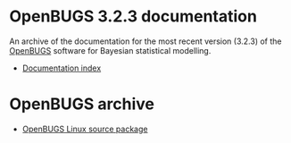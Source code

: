 # OpenBUGS 3.2.3 documentation 

An archive of the documentation for the most recent version (3.2.3) of the [OpenBUGS](https://www.mrc-bsu.cam.ac.uk/software/bugs/openbugs/) software for Bayesian statistical modelling.

* [Documentation index](http://chjackson.github.io/openbugsdoc)

# OpenBUGS archive

* [OpenBUGS Linux source package](OpenBUGS-3.2.3.tar.gz)
